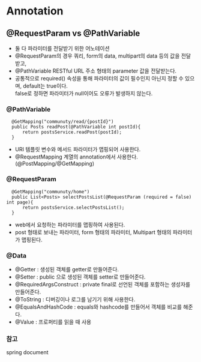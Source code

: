 # Annotation

## @RequestParam vs @PathVariable
- 둘 다 파라미터를 전달받기 위한 어노테이션
- @RequestParam의 경우 쿼리, form의 data, multipart의 data 등의 값을 전달받고,  
- @PathVariable RESTful URL 주소 형태의 parameter 값을 전달받는다. 
- 공통적으로 required() 속성을 통해 파라미터의 값이 필수인지 아닌지 정할 수 있으며, default는 true이다.  
 false로 정하면 파라미터가 null이어도 오류가 발생하지 않는다. 
### @PathVariable
```
  @GetMapping("communuty/read/{postId}")
  public Posts readPost(@PathVariable int postId){
      return postsService.readPost(postId);
  }
```
- URI 템플릿 변수와 메서드 파라미터가 맵핑되어 사용한다.  
- @RequestMapping 계열의 annotation에서 사용한다.(@PostMapping/@GetMapping)  

### @RequestParam 
```
  @GetMapping("communuty/home")
  public List<Posts> selectPostsList(@RequestParam (required = false) int page){
      return postsService.selectPostsList();
  }
```
- web에서 요청하는 파라미터를 맵핑하여 사용된다.
- post 형태로 보내는 파라미터, form 형태의 파라미터, Multipart 형태의 파라미터가 맵핑된다.

### @Data
- @Getter : 생성된 객체를 getter로 만들어준다.
- @Setter : public 으로 생성된 객체를 setter로 만들어준다.
- @RequiredArgsConstruct : private final로 선언된 객체를 포함하는 생성자를 만들어준다.
- @ToString : 디버깅이나 로그를 남기기 위해 사용한다.
- @EqualsAndHashCode : equals와 hashcode를 만들어서 객체를 비교를 해준다.
- @Value : 프로퍼티를 읽을 때 사용

### 참고
spring document
